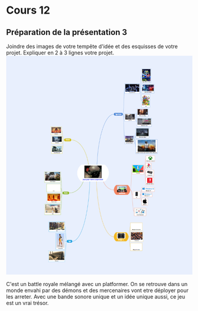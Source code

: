 # Cours 12
## Préparation de la présentation 3 
Joindre des images de votre tempête d'idée et des esquisses de votre projet. Expliquer en 2 à 3 lignes votre projet. 
![nom](https://github.com/Jxshvfx/Journal_de_Bord_semaines_8_15/blob/main/Images/idee.png)

C'est un battle royale mélangé avec un platformer. On se retrouve dans un monde envahi par des démons et des mercenaires vont etre déployer pour les arreter. Avec une bande sonore unique et un idée unique aussi, ce jeu est un vrai trésor.
